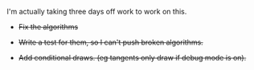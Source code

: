 I'm actually taking three days off work to work on this.

- ~~Fix the algorithms~~
- ~~Write a test for them, so I can't push broken algorithms.~~

- ~~Add conditional draws. (eg tangents only draw if debug mode is on).~~
